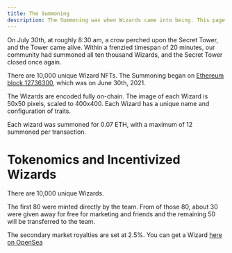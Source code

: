 ```yaml
---
title: The Summoning
description: The Summoning was when Wizards came into being. This page describes the occasion and mechanics of that day
---
```


On July 30th, at roughly 8:30 am, a crow perched upon the Secret Tower, and the Tower came alive. Within a frenzied timespan of 20 minutes, our community had summoned all ten thousand Wizards, and the Secret Tower closed once again.

There are 10,000 unique Wizard NFTs. The Summoning began on [Ethereum block 12736300](https://etherscan.io/block/countdown/12736300), which was on June 30th, 2021.

The Wizards are encoded fully on-chain. The image of each Wizard is 50x50 pixels, scaled to 400x400. Each Wizard has a unique name and configuration of traits.

Each wizard was summoned for 0.07 ETH, with a maximum of 12 summoned per transaction.

# Tokenomics and Incentivized Wizards

There are 10,000 unique Wizards.

The first 80 were minted directly by the team. From of those 80, about 30 were given away for free for marketing and friends and the remaining 50 will be transferred to the team.

The secondary market royalties are set at 2.5%. You can get a Wizard [here on OpenSea](https://opensea.io/collection/forgottenruneswizardscult)
